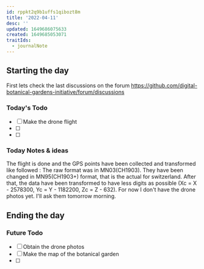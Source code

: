 ```yaml
---
id: rppkt2q9b1uffs1qibozt8m
title: '2022-04-11'
desc: ''
updated: 1649686075633
created: 1649685053071
traitIds:
  - journalNote
---
```



## Starting the day

First lets check the last discussions on the forum https://github.com/digital-botanical-gardens-initiative/forum/discussions

### Today's Todo 

- [ ] Make the drone flight
- [ ] 
- [ ] 

### Today Notes & ideas
The flight is done and the GPS points have been collected and transformed like followed : The raw format was in MN03(CH1903). They have been changed in MN95(CH1903+) format, that is the actual for switzerland. After that, the data have been transformed to have less digits as possible (Xc = X - 2578300, Yc = Y - 1182200, Zc = Z - 632). For now I don't have the drone photos yet. I'll ask them tomorrow morning.



## Ending the day

### Future Todo

- [ ] Obtain the drone photos
- [ ] Make the map of the botanical garden
- [ ] 
